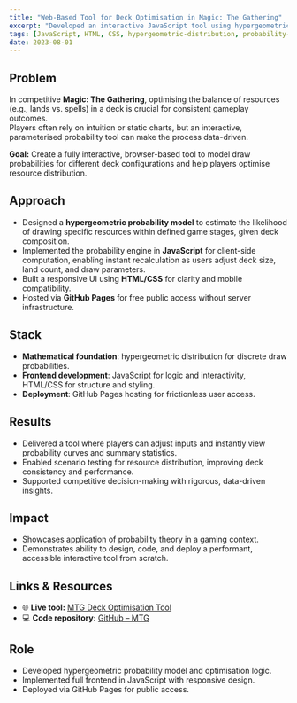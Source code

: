 ```yaml
---
title: "Web-Based Tool for Deck Optimisation in Magic: The Gathering"
excerpt: "Developed an interactive JavaScript tool using hypergeometric probability to optimise resource distribution in competitive deck building."
tags: [JavaScript, HTML, CSS, hypergeometric-distribution, probability-modelling, game-theory, interactive-tools]
date: 2023-08-01
---
```


## Problem
In competitive **Magic: The Gathering**, optimising the balance of resources (e.g., lands vs. spells) in a deck is crucial for consistent gameplay outcomes.  
Players often rely on intuition or static charts, but an interactive, parameterised probability tool can make the process data-driven.

**Goal:** Create a fully interactive, browser-based tool to model draw probabilities for different deck configurations and help players optimise resource distribution.

## Approach
- Designed a **hypergeometric probability model** to estimate the likelihood of drawing specific resources within defined game stages, given deck composition.
- Implemented the probability engine in **JavaScript** for client-side computation, enabling instant recalculation as users adjust deck size, land count, and draw parameters.
- Built a responsive UI using **HTML/CSS** for clarity and mobile compatibility.
- Hosted via **GitHub Pages** for free public access without server infrastructure.

## Stack
- **Mathematical foundation**: hypergeometric distribution for discrete draw probabilities.
- **Frontend development**: JavaScript for logic and interactivity, HTML/CSS for structure and styling.
- **Deployment**: GitHub Pages hosting for frictionless user access.

## Results
- Delivered a tool where players can adjust inputs and instantly view probability curves and summary statistics.
- Enabled scenario testing for resource distribution, improving deck consistency and performance.
- Supported competitive decision-making with rigorous, data-driven insights.

## Impact
- Showcases application of probability theory in a gaming context.
- Demonstrates ability to design, code, and deploy a performant, accessible interactive tool from scratch.

## Links & Resources
- 🌐 **Live tool:** [MTG Deck Optimisation Tool](https://alejandrofuentepinero.github.io/MTG/)  
- 💻 **Code repository:** [GitHub – MTG](https://github.com/AlejandroFuentePinero/MTG)

## Role
- Developed hypergeometric probability model and optimisation logic.
- Implemented full frontend in JavaScript with responsive design.
- Deployed via GitHub Pages for public access.
